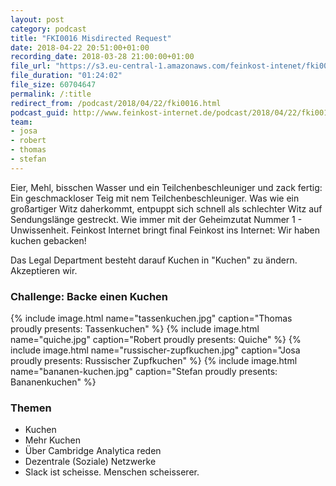 ```yaml
---
layout: post
category: podcast
title: "FKI0016 Misdirected Request"
date: 2018-04-22 20:51:00+01:00
recording_date: 2018-03-28 21:00:00+01:00
file_url: "https://s3.eu-central-1.amazonaws.com/feinkost-intenet/fki0016.mp3"
file_duration: "01:24:02"
file_size: 60704647
permalink: /:title
redirect_from: /podcast/2018/04/22/fki0016.html
podcast_guid: http://www.feinkost-internet.de/podcast/2018/04/22/fki0016.html
team:
- josa
- robert
- thomas
- stefan
---
```

Eier, Mehl, bisschen Wasser und ein Teilchenbeschleuniger und zack fertig: Ein geschmackloser Teig mit nem Teilchenbeschleuniger. Was wie ein großartiger Witz daherkommt, entpuppt sich schnell als schlechter Witz auf Sendungslänge gestreckt. Wie immer mit der Geheimzutat Nummer 1 - Unwissenheit. Feinkost Internet bringt final Feinkost ins Internet: Wir haben kuchen gebacken!

Das Legal Department besteht darauf Kuchen in "Kuchen" zu ändern. Akzeptieren wir. 

### Challenge: Backe einen Kuchen
{% include image.html name="tassenkuchen.jpg" caption="Thomas proudly presents: Tassenkuchen" %}
{% include image.html name="quiche.jpg" caption="Robert proudly presents: Quiche" %}
{% include image.html name="russischer-zupfkuchen.jpg" caption="Josa proudly presents: Russischer Zupfkuchen" %}
{% include image.html name="bananen-kuchen.jpg" caption="Stefan proudly presents: Bananenkuchen" %}
### Themen

- Kuchen
- Mehr Kuchen
- Über Cambridge Analytica reden
- Dezentrale (Soziale) Netzwerke
- Slack ist scheisse. Menschen scheisserer.
